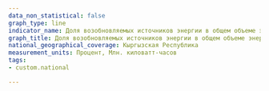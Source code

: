 ```yaml
---
data_non_statistical: false
graph_type: line
indicator_name: Доля возобновляемых источников энергии в общем объеме энергопотребления
graph_title: Доля возобновляемых источников энергии в общем объеме энергопотребления
national_geographical_coverage: Кыргызская Республика
measurement_units: Процент, Млн. киловатт-часов
tags:
- custom.national

---
```

